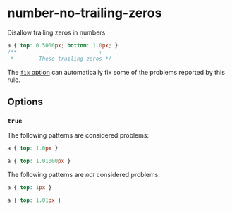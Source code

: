 # number-no-trailing-zeros

Disallow trailing zeros in numbers.

```css
a { top: 0.5000px; bottom: 1.0px; }
/**         ↑                ↑
 *        These trailing zeros */
```

The [`fix` option](https://stylelint.io/user-guide/options#fix) can automatically fix some of the problems reported by this rule.

## Options

### `true`

The following patterns are considered problems:

```css
a { top: 1.0px }
```

```css
a { top: 1.01000px }
```

The following patterns are _not_ considered problems:

```css
a { top: 1px }
```

```css
a { top: 1.01px }
```
